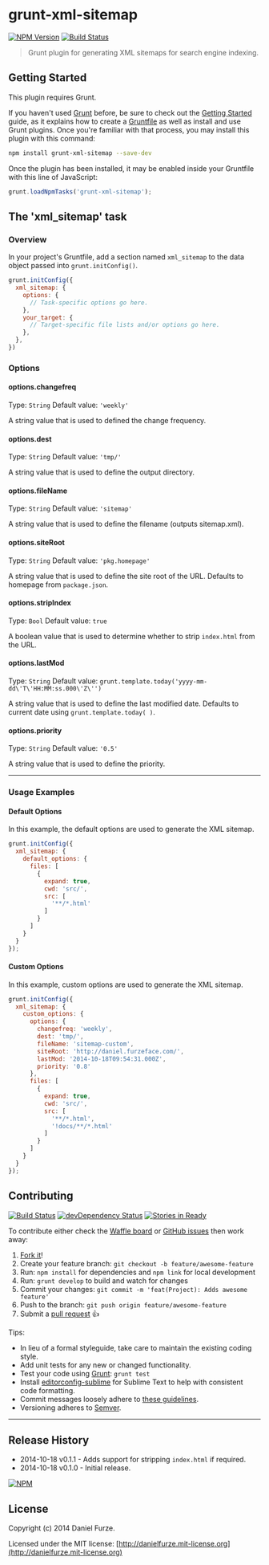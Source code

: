# grunt-xml-sitemap
[![NPM Version][npm-image]][npm-url]
[![Build Status][travis-image]][travis-url]

> Grunt plugin for generating XML sitemaps for search engine indexing.

## Getting Started
This plugin requires Grunt.

If you haven't used [Grunt](http://gruntjs.com/) before, be sure to check out the [Getting Started](http://gruntjs.com/getting-started) guide, as it explains how to create a [Gruntfile](http://gruntjs.com/sample-gruntfile) as well as install and use Grunt plugins. Once you're familiar with that process, you may install this plugin with this command:

```sh
npm install grunt-xml-sitemap --save-dev
```

Once the plugin has been installed, it may be enabled inside your Gruntfile with this line of JavaScript:

```js
grunt.loadNpmTasks('grunt-xml-sitemap');
```

## The 'xml_sitemap' task

### Overview
In your project's Gruntfile, add a section named `xml_sitemap` to the data object passed into `grunt.initConfig()`.

```js
grunt.initConfig({
  xml_sitemap: {
    options: {
      // Task-specific options go here.
    },
    your_target: {
      // Target-specific file lists and/or options go here.
    },
  },
})
```

### Options

#### options.changefreq
Type: `String`
Default value: `'weekly'`

A string value that is used to defined the change frequency.

#### options.dest
Type: `String`
Default value: `'tmp/'`

A string value that is used to define the output directory.

#### options.fileName
Type: `String`
Default value: `'sitemap'`

A string value that is used to define the filename (outputs sitemap.xml).

#### options.siteRoot
Type: `String`
Default value: `'pkg.homepage'`

A string value that is used to define the site root of the URL. Defaults to homepage from `package.json`.

#### options.stripIndex
Type: `Bool`
Default value: `true`

A boolean value that is used to determine whether to strip `index.html` from the URL.

#### options.lastMod
Type: `String`
Default value: `grunt.template.today('yyyy-mm-dd\'T\'HH:MM:ss.000\'Z\'')`

A string value that is used to define the last modified date. Defaults to current date using `grunt.template.today( )`.

#### options.priority
Type: `String`
Default value: `'0.5'`

A string value that is used to define the priority.

* * *

### Usage Examples

#### Default Options
In this example, the default options are used to generate the XML sitemap.

```js
grunt.initConfig({
  xml_sitemap: {
    default_options: {
      files: [
        {
          expand: true,
          cwd: 'src/',
          src: [
            '**/*.html'
          ]
        }
      ]
    }
  }
});
```

#### Custom Options
In this example, custom options are used to generate the XML sitemap.

```js
grunt.initConfig({
  xml_sitemap: {
    custom_options: {
      options: {
        changefreq: 'weekly',
        dest: 'tmp/',
        fileName: 'sitemap-custom',
        siteRoot: 'http://daniel.furzeface.com/',
        lastMod: '2014-10-18T09:54:31.000Z',
        priority: '0.8'
      },
      files: [
        {
          expand: true,
          cwd: 'src/',
          src: [
            '**/*.html',
            '!docs/**/*.html'
          ]
        }
      ]
    }
  }
});
```

## Contributing
[![Build Status][travis-image]][travis-url]
[![devDependency Status][dev-dependency-image]][dev-dependency-url]
[![Stories in Ready][waffle-image]][waffle-url]

To contribute either check the [Waffle board](https://waffle.io/furzeface/grunt-xml-sitemap) or [GitHub issues](https://github.com/furzeface/grunt-xml-sitemap/issues) then work away:

1. [Fork it](https://github.com/furzeface/grunt-xml-sitemap/fork)!
2. Create your feature branch: `git checkout -b feature/awesome-feature`
3. Run: `npm install` for dependencies and `npm link` for local development 
4. Run: `grunt develop` to build and watch for changes
5. Commit your changes: `git commit -m 'feat(Project): Adds awesome feature'`
6. Push to the branch: `git push origin feature/awesome-feature`
7. Submit a [pull request](https://github.com/furzeface/grunt-xml-sitemap/pulls) :+1:

Tips:
* In lieu of a formal styleguide, take care to maintain the existing coding style. 
* Add unit tests for any new or changed functionality. 
* Test your code using [Grunt](http://gruntjs.com): `grunt test`
* Install [editorconfig-sublime](https://github.com/sindresorhus/editorconfig-sublime) for Sublime Text to help with consistent code formatting.
* Commit messages loosely adhere to [these guidelines](https://github.com/angular/angular.js/blob/master/CONTRIBUTING.md#commit).
* Versioning adheres to [Semver](http://semver.org).

* * *

## Release History
- 2014-10-18 v0.1.1 - Adds support for stripping `index.html` if required. 
- 2014-10-18 v0.1.0 - Initial release. 

[![NPM](https://nodei.co/npm/grunt-xml-sitemap.png?downloads=true&downloadRank=true&stars=true)](https://nodei.co/npm/grunt-xml-sitemap)

## License
Copyright (c) 2014 Daniel Furze. 

Licensed under the MIT license: [http://danielfurze.mit-license.org](http://danielfurze.mit-license.org)


[npm-url]: http://badge.fury.io/js/grunt-xml-sitemap
[npm-image]: https://badge.fury.io/js/grunt-xml-sitemap.svg
[travis-url]: http://travis-ci.org/furzeface/grunt-xml-sitemap
[travis-image]: https://secure.travis-ci.org/furzeface/grunt-xml-sitemap.svg?branch=master
[waffle-url]: https://waffle.io/furzeface/grunt-xml-sitemap
[waffle-image]: https://badge.waffle.io/furzeface/grunt-xml-sitemap.svg?label=ready&title=Ready
[dev-dependency-url]: https://david-dm.org/furzeface/grunt-xml-sitemap#info=devDependencies
[dev-dependency-image]: https://david-dm.org/furzeface/grunt-xml-sitemap/dev-status.svg


